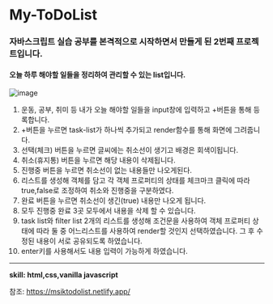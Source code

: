 # My-ToDoList
### 자바스크립트 실습 공부를 본격적으로 시작하면서 만들게 된 2번째 프로젝트입니다. 
#### 오늘 하루 해야할 일들을 정리하여 관리할 수 있는 list입니다.

![image](https://user-images.githubusercontent.com/98815511/159712238-73cf75b9-d436-43c4-a0a8-ec08e261a19f.png)


1. 운동, 공부, 취미 등 내가 오늘 해야할 일들을 input창에 입력하고 +버튼을 통해 등록합니다. 
2. +버튼을 누르면 task-list가 하나씩 추가되고 render함수를 통해 화면에 그려줍니다.
3. 선택(체크) 버튼을 누르면 글씨에는 취소선이 생기고 배경은 회색이됩니다.
4. 취소(휴지통) 버튼을 누르면 해당 내용이 삭제됩니다.
5. 진행중 버튼을 누르면 취소선이 없는 내용들만 나오게된다.
6. 리스트를 생성해 객체를 담고 각 객체 프로퍼티의 상태를 체크마크 클릭에 따라 true,false로 조정하여 취소와 진행중을 구분하였다.
7. 완료 버튼을 누르면 취소선이 생긴(true) 내용만 나오게 됩니다.
8. 모두 진행중 완료 3곳 모두에서 내용을 삭제 할 수 있습니다.
9. task list와 filter list 2개의 리스트를 생성해 조건문을 사용하여 객체 프로퍼티 상태에 따라 
둘 중 어느리스트를 사용하여 render할 것인지 선택하였습니다. 그 후 수정된 내용이 서로 공유되도록
하였습니다.
10. enter키를 사용해서도 내용 입력이 가능하게 하였습니다.
___

**skill: html,css,vanilla javascript**

참조: https://msiktodolist.netlify.app/
